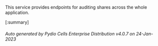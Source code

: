 






This service provides endpoints for auditing shares across the whole application.

[:summary]

###### Auto generated by Pydio Cells Enterprise Distribution v4.0.7 on 24-Jan-2023
